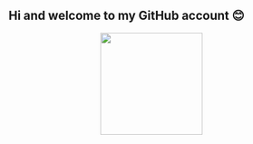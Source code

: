 ## Hi and welcome to my GitHub account :blush:

<div id="header" align="center">
 <img src="https://giphy.com/embed/RRerwvHrb0nxm" width="180"/>
</div>


